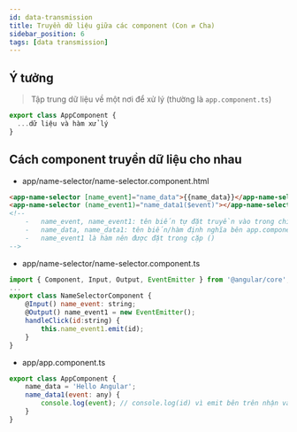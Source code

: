 ```yaml
---
id: data-transmission
title: Truyền dữ liệu giữa các component (Con ⇄ Cha)
sidebar_position: 6
tags: [data transmission]
---
```


## Ý tưởng

> Tập trung dữ liệu về một nơi để xử lý (thường là `app.component.ts`)

```js
export class AppComponent {
  ...dữ liệu và hàm xử lý
}
```

## Cách component truyền dữ liệu cho nhau

-   app/name-selector/name-selector.component.html

```html
<app-name-selector [name_event]="name_data">{{name_data}}</app-name-selector>
<app-name-selector (name_event1)="name_data1($event)"></app-name-selector>
<!-- 
    -   name_event, name_event1: tên biến tự đặt truyền vào trong chil-component.componets.ts
    -   name_data, name_data1: tên biến/hàm định nghĩa bên app.components.ts
    -   name_event1 là hàm nên được đặt trong cặp ()
-->
```

-   app/name-selector/name-selector.component.ts

```js
import { Component, Input, Output, EventEmitter } from '@angular/core';
...
export class NameSelectorComponent {
    @Input() name_event: string;
    @Output() name_event1 = new EventEmitter();
    handleClick(id:string) {
        this.name_event1.emit(id);
    }
}
```

-   app/app.component.ts

```js
export class AppComponent {
    name_data = 'Hello Angular';
    name_data1(event: any) {
        console.log(event); // console.log(id) vì emit bên trên nhận vào là id
    }
}
```

